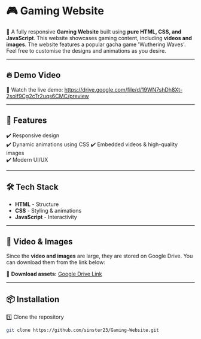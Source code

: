 # 🎮 Gaming Website

🚀 A fully responsive **Gaming Website** built using **pure HTML, CSS, and JavaScript**. This website showcases gaming content, including **videos and images**. The website features a popular gacha game 'Wuthering Waves'. Feel free to customise the designs and animations as you desire.

---

## 🔥 Demo Video  
🎥 Watch the live demo:  https://drive.google.com/file/d/19WN7shDh8Xt-2solf9Cg2cTr2uqs6CMC/preview

---

## 🚀 Features  
✔️ Responsive design  
✔️ Dynamic animations using CSS 
✔️ Embedded videos & high-quality images  
✔️ Modern UI/UX  

---

## 🛠️ Tech Stack  
- **HTML** - Structure  
- **CSS** - Styling & animations  
- **JavaScript** - Interactivity  

---

## 📂 Video & Images  
Since the **video and images** are large, they are stored on Google Drive. You can download them from the link below:  

📌 **Download assets:** [Google Drive Link](https://drive.google.com/drive/folders/12Fxfo67YkBW-oz8QpCj0_lrqPqfbocJ0?usp=sharing)  

---

## 📦 Installation  
1️⃣ Clone the repository  
```sh
git clone https://github.com/sinster23/Gaming-Website.git
```
